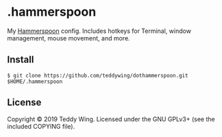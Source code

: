 .hammerspoon
============

My [Hammerspoon][1] config. Includes hotkeys for Terminal, window management,
mouse movement, and more.


## Install

	$ git clone https://github.com/teddywing/dothammerspoon.git $HOME/.hammerspoon


## License
Copyright © 2019 Teddy Wing. Licensed under the GNU GPLv3+ (see the included
COPYING file).


[1]: https://www.hammerspoon.org/

